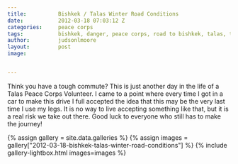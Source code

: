 ```yaml
---
title:			Bishkek / Talas Winter Road Conditions
date:			2012-03-18 07:03:12 Z
categories:		peace corps
tags:			bishkek, danger, peace corps, road to bishkek, talas, travel, winter
author:			judsonlmoore
layout:			post
image:			


---
```


Think you have a tough commute? This is just another day in the life of a Talas Peace Corps Volunteer. I came to a point where every time I got in a car to make this drive I full accepted the idea that this may be the very last time I use my legs. It is no way to live accepting something like that, but it is a real risk we take out there. Good luck to everyone who still has to make the journey!

{% assign gallery = site.data.galleries %}
{% assign images = gallery["2012-03-18-bishkek-talas-winter-road-conditions"] %}
{% include gallery-lightbox.html images=images %}
